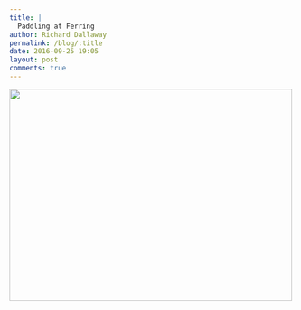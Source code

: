 ```yaml
---
title: |
  Paddling at Ferring
author: Richard Dallaway
permalink: /blog/:title
date: 2016-09-25 19:05
layout: post
comments: true
---
```


<div><a href="http://static.skitters.dallaway.com/PYtp_FullSizeRender.jpg"><img src="http://static.skitters.dallaway.com/PYtp_thumb_FullSizeRender.jpg" width="500" height="375"/></a></div>


  
      
